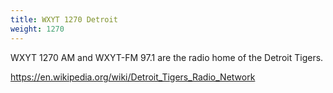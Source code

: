 ```yaml
---
title: WXYT 1270 Detroit
weight: 1270
---
```

WXYT 1270 AM and WXYT-FM 97.1 are the radio home of
the Detroit Tigers.

https://en.wikipedia.org/wiki/Detroit_Tigers_Radio_Network
